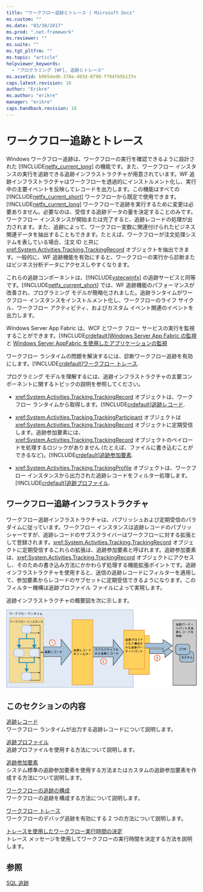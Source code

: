 ```yaml
---
title: "ワークフロー追跡とトレース | Microsoft Docs"
ms.custom: ""
ms.date: "03/30/2017"
ms.prod: ".net-framework"
ms.reviewer: ""
ms.suite: ""
ms.tgt_pltfrm: ""
ms.topic: "article"
helpviewer_keywords: 
  - "プログラミング [WF], 追跡とトレース"
ms.assetid: b965ded6-370a-483d-8790-f794f65b137e
caps.latest.revision: 16
author: "Erikre"
ms.author: "erikre"
manager: "erikre"
caps.handback.revision: 16
---
```

# ワークフロー追跡とトレース
Windows ワークフロー追跡は、ワークフローの実行を確認できるように設計された [!INCLUDE[netfx_current_long](../../../includes/netfx-current-long-md.md)] の機能です。また、ワークフロー インスタンスの実行を追跡できる追跡インフラストラクチャが用意されています。WF 追跡インフラストラクチャはワークフローを透過的にインストルメント化し、実行中の主要イベントを反映してレコードを出力します。この機能はすべての [!INCLUDE[netfx_current_short](../../../includes/netfx-current-short-md.md)] ワークフローから既定で使用できます。[!INCLUDE[netfx_current_long](../../../includes/netfx-current-long-md.md)] ワークフローで追跡を実行するために変更は必要ありません。必要なのは、受信する追跡データの量を決定することのみです。ワークフロー インスタンスが開始または完了すると、追跡レコードの処理が出力されます。また、追跡によって、ワークフロー変数に関連付けられたビジネス関連データを抽出することもできます。たとえば、ワークフローが注文処理システムを表している場合、注文 ID と共に <xref:System.Activities.Tracking.TrackingRecord> オブジェクトを抽出できます。一般的に、WF 追跡機能を有効にすると、ワークフローの実行から診断またはビジネス分析データにアクセスしやすくなります。  
  
 これらの追跡コンポーネントは、[!INCLUDE[vstecwinfx](../../../includes/vstecwinfx-md.md)] の追跡サービスと同等です。[!INCLUDE[netfx_current_short](../../../includes/netfx-current-short-md.md)] では、WF 追跡機能のパフォーマンスが改善され、プログラミング モデルが簡略化されました。追跡ランタイムがワークフロー インスタンスをインストルメント化し、ワークフローのライフ サイクル、ワークフロー アクティビティ、およびカスタム イベント関連のイベントを出力します。  
  
 Windows Server App Fabric は、WCF とワーク フロー サービスの実行を監視することができます。[!INCLUDE[crdefault](../../../includes/crdefault-md.md)][Windows Server App Fabric の監視](http://go.microsoft.com/fwlink/?LinkId=201273) と [Windows Server AppFabric を使用したアプリケーションの監視](http://go.microsoft.com/fwlink/?LinkId=201287)  
  
 ワークフロー ランタイムの問題を解決するには、診断ワークフロー追跡を有効にします。[!INCLUDE[crdefault](../../../includes/crdefault-md.md)][ワークフロー トレース](../../../docs/framework/windows-workflow-foundation//workflow-tracing.md).  
  
 プログラミング モデルを理解するには、追跡インフラストラクチャの主要コンポーネントに関するトピックの説明を参照してください。  
  
-   <xref:System.Activities.Tracking.TrackingRecord> オブジェクトは、ワークフロー ランタイムから取得します。[!INCLUDE[crdefault](../../../includes/crdefault-md.md)][追跡レコード](../../../docs/framework/windows-workflow-foundation//tracking-records.md).  
  
-   <xref:System.Activities.Tracking.TrackingParticipant> オブジェクトは <xref:System.Activities.Tracking.TrackingRecord> オブジェクトに定期受信します。追跡参加要素には、<xref:System.Activities.Tracking.TrackingRecord> オブジェクトのペイロードを処理するロジックがありません \(たとえば、ファイルに書き込むことができるなど\)。[!INCLUDE[crdefault](../../../includes/crdefault-md.md)][追跡参加要素](../../../docs/framework/windows-workflow-foundation//tracking-participants.md).  
  
-   <xref:System.Activities.Tracking.TrackingProfile> オブジェクトは、ワークフロー インスタンスから出力された追跡レコードをフィルター処理します。[!INCLUDE[crdefault](../../../includes/crdefault-md.md)][追跡プロファイル](../../../docs/framework/windows-workflow-foundation//tracking-profiles.md).  
  
## ワークフロー追跡インフラストラクチャ  
 ワークフロー追跡インフラストラクチャは、パブリッシュおよび定期受信のパラダイムに従っています。ワークフロー インスタンスは追跡レコードのパブリッシャーですが、追跡レコードのサブスクライバーはワークフローに対する拡張として登録されます。<xref:System.Activities.Tracking.TrackingRecord> オブジェクトに定期受信するこれらの拡張は、追跡参加要素と呼ばれます。追跡参加要素は、<xref:System.Activities.Tracking.TrackingRecord> オブジェクトにアクセスし、そのための書き込み方法にかかわらず処理する機能拡張ポイントです。追跡インフラストラクチャを使用すると、送信の追跡レコードにフィルターを適用して、参加要素からレコードのサブセットに定期受信できるようになります。このフィルター機構は追跡プロファイル ファイルによって実現します。  
  
 追跡インフラストラクチャの概要図を次に示します。  
  
 ![ワークフロー追跡インフラストラクチャ](../../../docs/framework/windows-workflow-foundation//media/wv.gif "WV")  
  
## このセクションの内容  
 [追跡レコード](../../../docs/framework/windows-workflow-foundation//tracking-records.md)  
 ワークフロー ランタイムが出力する追跡レコードについて説明します。  
  
 [追跡プロファイル](../../../docs/framework/windows-workflow-foundation//tracking-profiles.md)  
 追跡プロファイルを使用する方法について説明します。  
  
 [追跡参加要素](../../../docs/framework/windows-workflow-foundation//tracking-participants.md)  
 システム標準の追跡参加要素を使用する方法またはカスタムの追跡参加要素を作成する方法について説明します。  
  
 [ワークフローの追跡の構成](../../../docs/framework/windows-workflow-foundation//configuring-tracking-for-a-workflow.md)  
 ワークフローの追跡を構成する方法について説明します。  
  
 [ワークフロー トレース](../../../docs/framework/windows-workflow-foundation//workflow-tracing.md)  
 ワークフローのデバッグ追跡を有効にする 2 つの方法について説明します。  
  
 [トレースを使用したワークフロー実行時間の決定](../../../docs/framework/windows-workflow-foundation//determining-workflow-execution-duration-using-tracing.md)  
 トレース メッセージを使用してワークフローの実行時間を決定する方法を説明します。  
  
## 参照  
 [SQL 追跡](../../../docs/framework/windows-workflow-foundation/samples/sql-tracking.md)